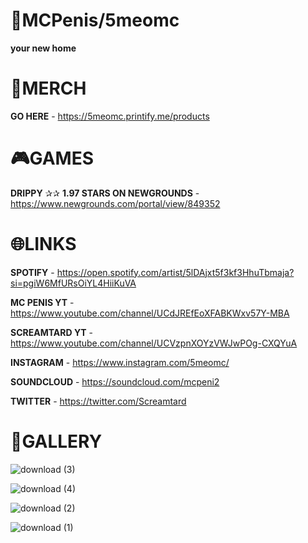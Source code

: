 # 🌃MCPenis/5meomc
**your new home**

# 👚MERCH

**GO HERE** - https://5meomc.printify.me/products

# 🎮GAMES

**DRIPPY** ✰✰ **1.97 STARS ON NEWGROUNDS** - https://www.newgrounds.com/portal/view/849352

# 🌐LINKS

**SPOTIFY** - https://open.spotify.com/artist/5lDAjxt5f3kf3HhuTbmaja?si=pgiW6MfURsOiYL4HiiKuVA

**MC PENIS YT** - https://www.youtube.com/channel/UCdJREfEoXFABKWxv57Y-MBA

**SCREAMTARD YT** - https://www.youtube.com/channel/UCVzpnXOYzVWJwPOg-CXQYuA

**INSTAGRAM** - https://www.instagram.com/5meomc/

**SOUNDCLOUD** - https://soundcloud.com/mcpeni2

**TWITTER** - https://twitter.com/Screamtard


# 🎨GALLERY

![download (3)](https://user-images.githubusercontent.com/111039846/235381743-ad5694ed-fed1-45c8-9d5f-c6d1965fccb1.gif)

![download (4)](https://user-images.githubusercontent.com/111039846/235381746-bf70bbfe-2b50-4008-bbbf-75cf157c11bb.gif)

![download (2)](https://user-images.githubusercontent.com/111039846/235381760-60974ae1-97c2-4451-8830-985993ad10c6.gif)

![download (1)](https://user-images.githubusercontent.com/111039846/235381762-51940659-8676-4c84-b057-03093d6ac264.gif)



